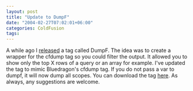 ```yaml
---
layout: post
title: "Update to DumpF"
date: "2004-02-27T07:02:01+06:00"
categories: ColdFusion 
tags: 
---
```


A while ago I <a href="http://www.camdenfamily.com/morpheus/blog/index.cfm?mode=entry&entry=395FBDF1-B095-E6F0-1C0D45520E77684D">released</a> a tag called DumpF. The idea was to create a wrapper for the cfdump tag so you could filter the output. It allowed you to show only the top X rows of a query or an array for example. I've updated the tag to mimic Bluedragon's cfdump tag. If you do not pass a var to dumpf, it will now dump all scopes. You can download the tag <a href="http://www.camdenfamily.com/morpheus/downloads/dumpf.zip">here</a>. As always, any suggestions are welcome.